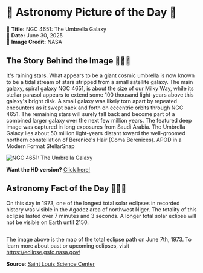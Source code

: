 # 🌌 Astronomy Picture of the Day 🌌
🔭 **Title:** NGC 4651: The Umbrella Galaxy  
📅 **Date:** June 30, 2025  
📸 **Image Credit:** NASA  

## The Story Behind the Image 🧑‍🚀🔭
It's raining stars.  What appears to be a giant cosmic umbrella is now known to be a tidal stream of stars stripped from a small satellite galaxy. The main galaxy, spiral galaxy NGC 4651, is about the size of our Milky Way, while its stellar parasol appears to extend some 100 thousand light-years above this galaxy's bright disk. A small galaxy was likely torn apart by repeated encounters as it swept back and forth on eccentric orbits through NGC 4651. The remaining stars will surely fall back and become part of a combined larger galaxy over the next few million years. The featured deep image was captured in long exposures from Saudi Arabia. The Umbrella Galaxy lies about 50 million light-years distant toward the well-groomed northern constellation of Berenice's Hair (Coma Berenices).   APOD in a Modern Format StellarSnap

![NGC 4651: The Umbrella Galaxy](https://apod.nasa.gov/apod/image/2506/UmbrellaGal_Alkuwari_960.png)

**Want the HD version?** [Click here!](https://apod.nasa.gov/apod/image/2506/UmbrellaGal_Alkuwari_3843.png)

## Astronomy Fact of the Day 👩‍🚀🚀 
<p>On this day in 1973, one of the longest total solar eclipses in recorded history was visible in the Agadez area of northwest Niger. The totality of this eclipse lasted over 7 minutes and 3 seconds. A longer total solar eclipse will not be visible on Earth until 2150.</p>
<p><img src="https://www.slsc.org/wp-content/uploads/2025/06/jun-30.jpg" alt=""/></p>
<p>The image above is the map of the total eclipse path on June 7th, 1973. To learn more about past or upcoming eclipses, visit <a href="https://eclipse.gsfc.nasa.gov/" rel="noopener noreferrer nofollow" target="_blank">https://eclipse.gsfc.nasa.gov/</a></p>

**Source**: [Saint Louis Science Center](https://www.slsc.org/astronomy-fact-of-the-day-june-30-2025/)
